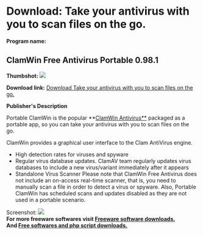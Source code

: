 # Download: Take your antivirus with you to scan files on the go.

**Program name:**

## ClamWin Free Antivirus Portable 0.98.1

  
**Thumbshot:** ![](http://www.freewarefiles.com/screenshot/clamwin_md.gif)   
  
**Download link:** [Download Take your antivirus with you to scan files on the go.](http://freesoftwares.boysofts.com/ClamWin-Portable_program_20231.html)  
  


**Publisher's Description**  
  


Portable ClamWin is the popular **[ClamWin Antivirus**](http://www.freewarefiles.com/program_9_90_20230.html) packaged as a portable app, so you can take your antivirus with you to scan files on the go. 

ClamWin provides a graphical user interface to the Clam AntiVirus engine. 

  * High detection rates for viruses and spyware 
  * Regular virus database updates. ClamAV team regularly updates virus databases to include a new virus/variant immediately after it appears 
  * Standalone Virus Scanner 
Please note that ClamWin Free Antivirus does not include an on-access real-time scanner, that is, you need to manually scan a file in order to detect a virus or spyware. Also, Portable ClamWin has scheduled scans and updates disabled as they are not used in a portable scenario. 

  
  
Screenshot: ![](http://www.freewarefiles.com/screenshot/clamwin.gif)   
**For more freeware softwares visit [Freeware software downloads.](http://freesoftwares.boysofts.com/)**   
**And [Free softwares and php script downloads.](http://www.boysofts.com/)**
